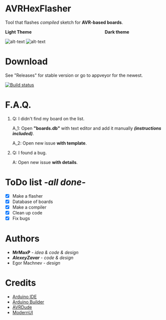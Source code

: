 # AVRHexFlasher

Tool that flashes *compiled* sketch for **AVR-based boards**.

**Light Theme**                                                            **Dark theme**

![alt-text](https://i.imgur.com/wDEqUOO.png "Light theme") ![alt-text](https://i.imgur.com/pqnLYLB.png "Dark theme")

# Download

See "Releases" for stable version or go to appveyor for the newest.

[![Build status](https://ci.appveyor.com/api/projects/status/8i7cn43wcw4he8ia/branch/master?svg=true)](https://ci.appveyor.com/project/MaxPlays35/avrhexflasher/branch/master)

# F.A.Q.

1. Q: I didn't find my board on the list.

    A_1: Open **"boards.db"** with text editor and add it manually ***(instructions included)***.

    A_2: Open new issue **with template**.

2. Q: I found a bug.

   A: Open new issue **with details**.
   
# ToDo list *-all done-*

- [x] Make a flasher
- [x] Database of boards
- [x] Make a compiler
- [x] Clean up code
- [x] Fix bugs

# Authors

- **MrMaxP** - *idea & code & design*
- ***AlexeyZavar*** - *code & design*
- Egor Machnev - *design*

# Credits

- [Arduino IDE](https://github.com/arduino/Arduino)
- [Arduino Builder](https://github.com/arduino/arduino-builder)
- [AVRDude](https://savannah.nongnu.org/projects/avrdude/)
- [ModernUI](https://github.com/dennismagno/metroframework-modern-ui)
